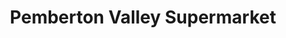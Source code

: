 ---
title: "Pemberton Valley Supermarket"
url: /pemberton/pemberton-valley-supermarket/
shop: supermarket
---
